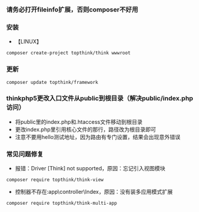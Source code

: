 ### 请务必打开fileinfo扩展，否则composer不好用
### 安装
- 【LINUX】
```
composer create-project topthink/think wwwroot
```
### 更新
```
composer update topthink/framework
```

### thinkphp5更改入口文件从public到根目录（解决public/index.php访问）
- 将public里的index.php和.htaccess文件移动到根目录
- 更改index.php里引用核心文件的那行，路径改为根目录即可
- 注意不要用hello测试地址，因为路由有专门设置，结果会出现意外错误
### 常见问题修复
- 报错：Driver [Think] not supported，原因：忘记引入视图模块
```
composer require topthink/think-view
```
- 控制器不存在:app\controller\Index，原因：没有装多应用模式扩展
```
composer require topthink/think-multi-app
```


